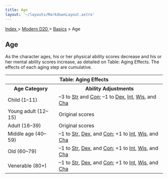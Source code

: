 ```yaml
---
title: Age
layout: '~/layouts/MarkdownLayout.astro'
---
```


[ Index ](/) > [ Modern D20 ](/modern.d20.srd) > [Basics](/modern.d20.srd/basics) > Age

## Age

As the character ages, his or her physical ability scores decrease and his or
her mental ability scores increase, as detailed on Table: Aging Effects. The
effects of each aging step are cumulative.


<table> <tr><th colspan="2">Table: Aging Effects</th></tr> <tr><th>Age Category</th><th>Ability Adjustments</th></tr> <tr><td>Child (1–11)</td><td>–3 to <a href="/modern.d20.srd/basics/ability.scores">Str</a> and <a href="/modern.d20.srd/basics/ability.scores">Con</a>; –1 to <a href="/modern.d20.srd/basics/ability.scores">Dex</a>, <a href="/modern.d20.srd/basics/ability.scores">Int</a>, <a href="/modern.d20.srd/basics/ability.scores">Wis</a>, and <a href="/modern.d20.srd/basics/ability.scores">Cha</a></td> </tr> <tr class="shaded"><td>Young adult (12–15)</td><td>Original scores</td></tr> <tr><td>Adult (16–39)</td><td>Original scores</td></tr> <tr class="shaded"><td>Middle age (40–59)</td><td>–1 to <a href="/modern.d20.srd/basics/ability.scores">Str</a>, <a href="/modern.d20.srd/basics/ability.scores">Dex</a>, and <a href="/modern.d20.srd/basics/ability.scores">Con</a>; +1 to <a href="/modern.d20.srd/basics/ability.scores">Int</a>, <a href="/modern.d20.srd/basics/ability.scores">Wis</a>, and <a href="/modern.d20.srd/basics/ability.scores">Cha</a></td> </tr> <tr><td>Old (60–79)</td><td>–1 to <a href="/modern.d20.srd/basics/ability.scores">Str</a>, <a href="/modern.d20.srd/basics/ability.scores">Dex</a>, and <a href="/modern.d20.srd/basics/ability.scores">Con</a>; +1 to <a href="/modern.d20.srd/basics/ability.scores">Int</a>, <a href="/modern.d20.srd/basics/ability.scores">Wis</a>, and <a href="/modern.d20.srd/basics/ability.scores">Cha</a></td> </tr> <tr class="shaded"><td>Venerable (80+)</td><td>–1 to <a href="/modern.d20.srd/basics/ability.scores">Str</a>, <a href="/modern.d20.srd/basics/ability.scores">Dex</a>, and <a href="/modern.d20.srd/basics/ability.scores">Con</a>; +1 to <a href="/modern.d20.srd/basics/ability.scores">Int</a>, <a href="/modern.d20.srd/basics/ability.scores">Wis</a>, and <a href="/modern.d20.srd/basics/ability.scores">Cha</a></td> </tr> </table>



